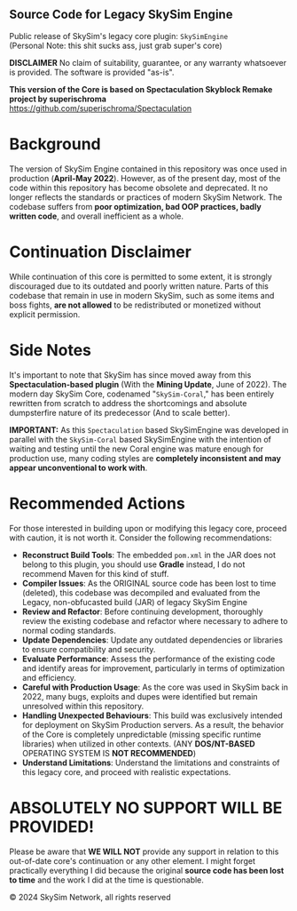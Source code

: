 ## Source Code for Legacy SkySim Engine
Public release of SkySim's legacy core plugin: `SkySimEngine`<br>
(Personal Note: this shit sucks ass, just grab super's core)

**DISCLAIMER** No claim of suitability, guarantee, or any warranty whatsoever is provided. The software is provided "as-is".

**This version of the Core is based on Spectaculation Skyblock Remake project by superischroma** https://github.com/superischroma/Spectaculation

# Background
The version of SkySim Engine contained in this repository was once used in production (**April-May 2022**). However, as of the present day, most of the code within this repository has become obsolete and deprecated. It no longer reflects the standards or practices of modern SkySim Network. The codebase suffers from **poor optimization, bad OOP practices, badly written code**, and overall inefficient as a whole.

# Continuation Disclaimer
While continuation of this core is permitted to some extent, it is strongly discouraged due to its outdated and poorly written nature. Parts of this codebase that remain in use in modern SkySim, such as some items and boss fights, **are not allowed** to be redistributed or monetized without explicit permission.

# Side Notes
It's important to note that SkySim has since moved away from this **Spectaculation-based plugin** (With the **Mining Update**, June of 2022). The modern day SkySim Core, codenamed "`SkySim-Coral`," has been entirely rewritten from scratch to address the shortcomings and absolute dumpsterfire nature of its predecessor (And to scale better).

**IMPORTANT:** As this `Spectaculation` based SkySimEngine was developed in parallel with the `SkySim-Coral` based SkySimEngine with the intention of waiting and testing until the new Coral engine was mature enough for production use, many coding styles are **completely inconsistent and may appear unconventional to work with**.

# Recommended Actions
For those interested in building upon or modifying this legacy core, proceed with caution, it is not worth it. Consider the following recommendations:

- **Reconstruct Build Tools**: The embedded `pom.xml` in the JAR does not belong to this plugin, you should use **Gradle** instead, I do not recommend Maven for this kind of stuff.
- **Compiler Issues**: As the ORIGINAL source code has been lost to time (deleted), this codebase was decompiled and evaluated from the Legacy, non-obfucasted build (JAR) of legacy SkySim Engine
- **Review and Refactor**: Before continuing development, thoroughly review the existing codebase and refactor where necessary to adhere to normal coding standards.
- **Update Dependencies**: Update any outdated dependencies or libraries to ensure compatibility and security.
- **Evaluate Performance**: Assess the performance of the existing code and identify areas for improvement, particularly in terms of optimization and efficiency.
- **Careful with Production Usage**: As the core was used in SkySim back in 2022, many bugs, exploits and dupes were identified but remain unresolved within this repository.
- **Handling Unexpected Behaviours**: This build was exclusively intended for deployment on SkySim Production servers. As a result, the behavior of the Core is completely unpredictable (missing specific runtime libraries) when utilized in other contexts. (ANY **DOS/NT-BASED** OPERATING SYSTEM IS **NOT RECOMMENDED**)
- **Understand Limitations**: Understand the limitations and constraints of this legacy core, and proceed with realistic expectations.

# ABSOLUTELY NO SUPPORT WILL BE PROVIDED!
Please be aware that **WE WILL NOT** provide any support in relation to this out-of-date core's continuation or any other element. I might forget practically everything I did because the original **source code has been lost to time** and the work I did at the time is questionable.

© 2024 SkySim Network, all rights reserved
